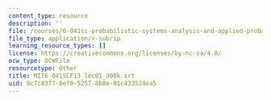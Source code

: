 ```yaml
---
content_type: resource
description: ''
file: /courses/6-041sc-probabilistic-systems-analysis-and-applied-probability-fall-2013/9c7c03778ef052578b8e01c433524ea5_MIT6_041SCF13_lec01_300k.vtt
file_type: application/x-subrip
learning_resource_types: []
license: https://creativecommons.org/licenses/by-nc-sa/4.0/
ocw_type: OCWFile
resourcetype: Other
title: MIT6_041SCF13_lec01_300k.srt
uid: 9c7c0377-8ef0-5257-8b8e-01c433524ea5
---
```

